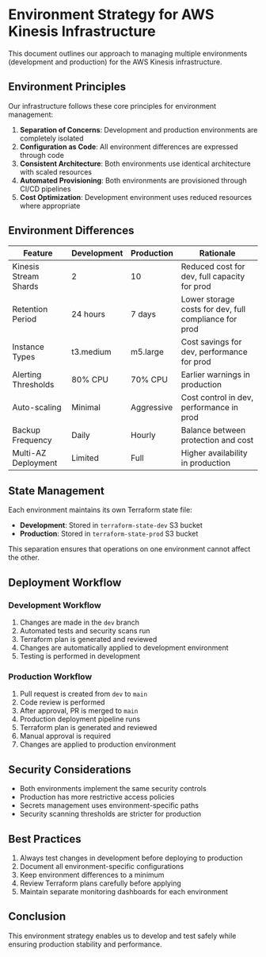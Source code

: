 # Environment Strategy for AWS Kinesis Infrastructure

This document outlines our approach to managing multiple environments (development and production) for the AWS Kinesis infrastructure.

## Environment Principles

Our infrastructure follows these core principles for environment management:

1. **Separation of Concerns**: Development and production environments are completely isolated
2. **Configuration as Code**: All environment differences are expressed through code
3. **Consistent Architecture**: Both environments use identical architecture with scaled resources
4. **Automated Provisioning**: Both environments are provisioned through CI/CD pipelines
5. **Cost Optimization**: Development environment uses reduced resources where appropriate

## Environment Differences

| Feature | Development | Production | Rationale |
|---------|-------------|------------|-----------|
| Kinesis Stream Shards | 2 | 10 | Reduced cost for dev, full capacity for prod |
| Retention Period | 24 hours | 7 days | Lower storage costs for dev, full compliance for prod |
| Instance Types | t3.medium | m5.large | Cost savings for dev, performance for prod |
| Alerting Thresholds | 80% CPU | 70% CPU | Earlier warnings in production |
| Auto-scaling | Minimal | Aggressive | Cost control in dev, performance in prod |
| Backup Frequency | Daily | Hourly | Balance between protection and cost |
| Multi-AZ Deployment | Limited | Full | Higher availability in production |

## State Management

Each environment maintains its own Terraform state file:

- **Development**: Stored in `terraform-state-dev` S3 bucket
- **Production**: Stored in `terraform-state-prod` S3 bucket

This separation ensures that operations on one environment cannot affect the other.

## Deployment Workflow

### Development Workflow

1. Changes are made in the `dev` branch
2. Automated tests and security scans run
3. Terraform plan is generated and reviewed
4. Changes are automatically applied to development environment
5. Testing is performed in development

### Production Workflow

1. Pull request is created from `dev` to `main`
2. Code review is performed
3. After approval, PR is merged to `main`
4. Production deployment pipeline runs
5. Terraform plan is generated and reviewed
6. Manual approval is required
7. Changes are applied to production environment

## Security Considerations

- Both environments implement the same security controls
- Production has more restrictive access policies
- Secrets management uses environment-specific paths
- Security scanning thresholds are stricter for production

## Best Practices

1. Always test changes in development before deploying to production
2. Document all environment-specific configurations
3. Keep environment differences to a minimum
4. Review Terraform plans carefully before applying
5. Maintain separate monitoring dashboards for each environment

## Conclusion

This environment strategy enables us to develop and test safely while ensuring production stability and performance.